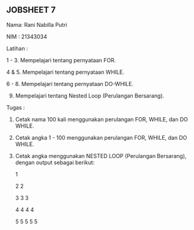 ## JOBSHEET 7
Nama: Rani Nabilla Putri

NIM : 21343034

Latihan :

1 - 3. Mempelajari tentang pernyataan FOR.

4 & 5. Mempelajari tentang pernyataan WHILE.

6 - 8. Mempelajari tentang pernyataan DO-WHILE.

9. Mempelajari tentang Nested Loop (Perulangan Bersarang).

Tugas :
1. Cetak nama 100 kali menggunakan perulangan FOR, WHILE, dan DO WHILE.
2. Cetak angka 1 - 100 menggunakan perulangan FOR, WHILE, dan DO WHILE.
3. Cetak angka menggunakan NESTED LOOP (Perulangan Bersarang), dengan output sebagai berikut:

   1

   2 2

   3 3 3

   4 4 4 4

   5 5 5 5 5
